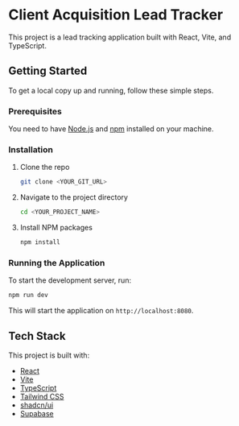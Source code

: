 # Client Acquisition Lead Tracker

This project is a lead tracking application built with React, Vite, and TypeScript.

## Getting Started

To get a local copy up and running, follow these simple steps.

### Prerequisites

You need to have [Node.js](https://nodejs.org/en/) and [npm](https://www.npmjs.com/) installed on your machine.

### Installation

1.  Clone the repo
    ```sh
    git clone <YOUR_GIT_URL>
    ```
2.  Navigate to the project directory
    ```sh
    cd <YOUR_PROJECT_NAME>
    ```
3.  Install NPM packages
    ```sh
    npm install
    ```

### Running the Application

To start the development server, run:

```sh
npm run dev
```

This will start the application on `http://localhost:8080`.

## Tech Stack

This project is built with:

-   [React](https://react.dev/)
-   [Vite](https://vitejs.dev/)
-   [TypeScript](https://www.typescriptlang.org/)
-   [Tailwind CSS](https://tailwindcss.com/)
-   [shadcn/ui](https://ui.shadcn.com/)
-   [Supabase](https://supabase.com/)